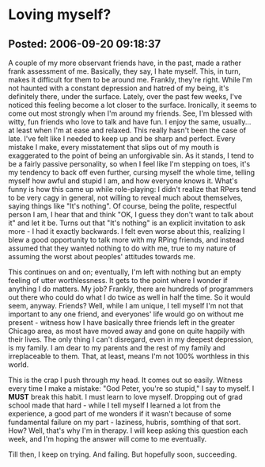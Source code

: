 Loving myself?
===============

Posted: 2006-09-20 09:18:37
-------------------------

A couple of my more observant friends have, in the past, made a rather frank assessment of me. Basically, they say, I hate myself. This, in turn, makes it difficult for them to be around me. Frankly, they're right.  While I'm not haunted with a constant depression and hatred of my being, it's definitely there, under the surface. Lately, over the past few weeks, I've noticed this feeling become a lot closer to the surface. Ironically, it seems to come out most strongly when I'm around my friends. See, I'm blessed with witty, fun friends who love to talk and have fun. I enjoy the same, usually... at least when I'm at ease and relaxed. This really hasn't been the case of late. I've felt like I needed to keep up and be sharp and perfect. Every mistake I make, every misstatement that slips out of my mouth is exaggerated to the point of being an unforgivable sin. As it stands, I tend to be a fairly passive personality, so when I feel like I'm stepping on toes, it's my tendency to back off even further, cursing myself the whole time, telling myself how awful and stupid I am, and how everyone knows it. What's funny is how this came up while role-playing: I didn't realize that RPers tend to be very cagy in general, not willing to reveal much about themselves, saying things like "It's nothing". Of course, being the polite, respectful person I am, I hear that and think "OK, I guess they don't want to talk about it" and let it be. Turns out that "It's nothing" is an explicit invitation to ask more - I had it exactly backwards. I felt even worse about this, realizing I blew a good opportunity to talk more with my RPing friends, and instead assumed that they wanted nothing to do with me, true to my nature of assuming the worst about peoples' attitudes towards me.

This continues on and on; eventually, I'm left with nothing but an empty feeling of utter worthlessness. It gets to the point where I wonder if anything I do matters. My job? Frankly, there are hundreds of programmers out there who could do what I do twice as well in half the time. So it would seem, anyway. Friends? Well, while I am unique, I tell myself I'm not that important to any one friend, and everyones' life would go on without me present - witness how I have basically three friends left in the greater Chicago area, as most have moved away and gone on quite happily with their lives. The only thing I can't disregard, even in my deepest depression, is my family. I am dear to my parents and the rest of my family and irreplaceable to them. That, at least, means I'm not 100% worthless in this world.

This is the crap I push through my head. It comes out so easily. Witness every time I make a mistake: "God Peter, you're so stupid," I say to myself. I <strong>MUST</strong> break this habit. I must learn to love myself. Dropping out of grad school made that hard - while I tell myself I learned a lot from the experience, a good part of me wonders if it wasn't because of some fundamental failure on my part - laziness, hubris, somthing of that sort. How? Well, that's why I'm in therapy. I will keep asking this question each week, and I'm hoping the answer will come to me eventually.

Till then, I keep on trying. And failing. But hopefully soon, succeeding.
